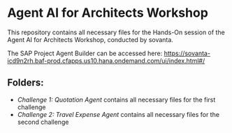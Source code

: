 # Agent AI for Architects Workshop
This repository contains all necessary files for the Hands-On session of the Agent AI for Architects Workshop, conducted by sovanta.

The SAP Project Agent Builder can be accessed here: https://sovanta-icd9n2rh.baf-prod.cfapps.us10.hana.ondemand.com/ui/index.html#/

## Folders:
- *Challenge 1: Quotation Agent* contains all necessary files for the first challenge
- *Challenge 2: Travel Expense Agent* contains all necessary files for the second challenge